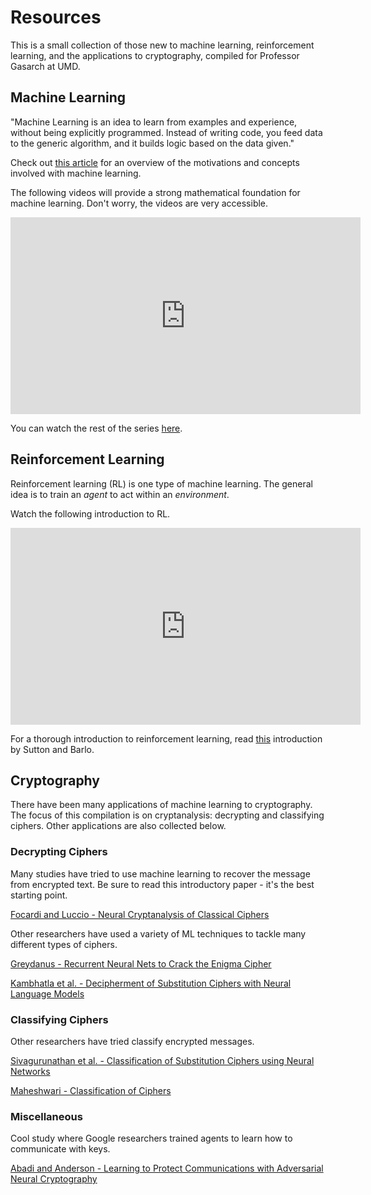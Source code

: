 Resources
===
This is a small collection of those new to machine learning, reinforcement learning, and the applications to cryptography, compiled for Professor Gasarch at UMD.

## Machine Learning

"Machine Learning is an idea to learn from examples and experience, without being explicitly programmed. Instead of writing code, you feed data to the generic algorithm, and it builds logic based on the data given."

Check out [this article](https://www.geeksforgeeks.org/introduction-machine-learning/) for an overview of the motivations and concepts involved with machine learning.

The following videos will provide a strong mathematical foundation for machine learning. Don't worry, the videos are very accessible.

<iframe width="560" height="315" src="https://www.youtube.com/embed/aircAruvnKk" frameborder="0" allow="accelerometer; autoplay; encrypted-media; gyroscope; picture-in-picture" allowfullscreen></iframe>

You can watch the rest of the series [here](https://www.youtube.com/watch?v=aircAruvnKk&list=PLPaijAKp5KyaEJcYd4UW6tBZHjGl6OvS4).

## Reinforcement Learning

Reinforcement learning (RL) is one type of machine learning. The general idea is to train an *agent* to act within an *environment*.

Watch the following introduction to RL.

<iframe width="560" height="315" 
             src="https://www.youtube.com/embed/JgvyzIkgxF0" 
             frameborder="0" allow="accelerometer; 
                                    autoplay; 
                                    encrypted-media; 
                                    gyroscope; 
                                    picture-in-picture" 
             allowfullscreen>
     </iframe>
     
 
For a thorough introduction to reinforcement learning, read [this](http://incompleteideas.net/book/RLbook2018.pdf) introduction by Sutton and Barlo.

## Cryptography

There have been many applications of machine learning to cryptography. The focus of this compilation is on cryptanalysis: decrypting and classifying ciphers. Other applications are also collected below.

### Decrypting Ciphers

Many studies have tried to use machine learning to recover the message from encrypted text. Be sure to read this introductory paper - it's the best starting point.

[Focardi and Luccio - Neural Cryptanalysis of Classical Ciphers](http://ceur-ws.org/Vol-2243/paper10.pdf)

Other researchers have used a variety of ML techniques to tackle many different types of ciphers.

[Greydanus - Recurrent Neural Nets to Crack the Enigma Cipher](https://greydanus.github.io/2017/01/07/enigma-rnn/)

[Kambhatla et al. - Decipherment of Substitution Ciphers with Neural Language Models](https://aclweb.org/anthology/D18-1102)

### Classifying Ciphers

Other researchers have tried classify encrypted messages.

[Sivagurunathan et al. - Classification of Substitution Ciphers using Neural Networks](http://paper.ijcsns.org/07_book/201003/20100340.pdf)

[Maheshwari - Classification of Ciphers](https://pdfs.semanticscholar.org/18d4/1ac27b62962d2a008973564841f042028724.pdf)

### Miscellaneous

Cool study where Google researchers trained agents to learn how to communicate with keys.

[Abadi and Anderson - Learning to Protect Communications with Adversarial Neural Cryptography](https://arxiv.org/pdf/1610.06918.pdf)

